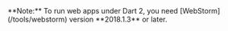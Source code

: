 <aside class="alert alert-warning" markdown="1">
  **Note:** To run web apps under Dart 2, you need [WebStorm](/tools/webstorm)
  version **2018.1.3** or later.
</aside>
